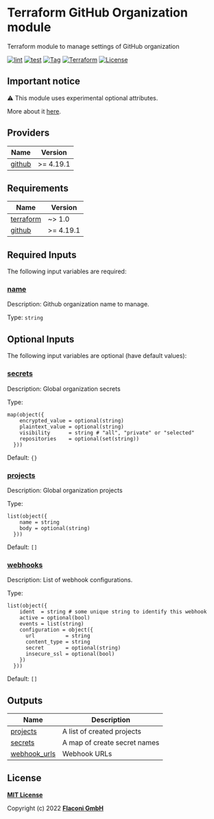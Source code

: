 # Terraform GitHub Organization module

Terraform module to manage settings of GitHub organization

[![lint](https://github.com/flaconi/terraform-github-organization/workflows/lint/badge.svg)](https://github.com/flaconi/terraform-github-organization/actions?query=workflow%3Alint)
[![test](https://github.com/flaconi/terraform-github-organization/workflows/test/badge.svg)](https://github.com/flaconi/terraform-github-organization/actions?query=workflow%3Atest)
[![Tag](https://img.shields.io/github/tag/flaconi/terraform-github-organization.svg)](https://github.com/flaconi/terraform-github-organization/releases)
[![Terraform](https://img.shields.io/badge/Terraform--registry-github--organization-brightgreen.svg)](https://registry.terraform.io/modules/Flaconi/organization/github/)
[![License](https://img.shields.io/badge/license-MIT-blue.svg)](https://opensource.org/licenses/MIT)

## Important notice

:warning: This module uses experimental optional attributes.

More about it [here](https://www.terraform.io/language/expressions/type-constraints#experimental-optional-object-type-attributes).

<!-- TFDOCS_HEADER_START -->


<!-- TFDOCS_HEADER_END -->

<!-- TFDOCS_PROVIDER_START -->
## Providers

| Name | Version |
|------|---------|
| <a name="provider_github"></a> [github](#provider\_github) | >= 4.19.1 |

<!-- TFDOCS_PROVIDER_END -->

<!-- TFDOCS_REQUIREMENTS_START -->
## Requirements

| Name | Version |
|------|---------|
| <a name="requirement_terraform"></a> [terraform](#requirement\_terraform) | ~> 1.0 |
| <a name="requirement_github"></a> [github](#requirement\_github) | >= 4.19.1 |

<!-- TFDOCS_REQUIREMENTS_END -->

<!-- TFDOCS_INPUTS_START -->
## Required Inputs

The following input variables are required:

### <a name="input_name"></a> [name](#input\_name)

Description: Github organization name to manage.

Type: `string`

## Optional Inputs

The following input variables are optional (have default values):

### <a name="input_secrets"></a> [secrets](#input\_secrets)

Description: Global organization secrets

Type:

```hcl
map(object({
    encrypted_value = optional(string)
    plaintext_value = optional(string)
    visibility      = string # "all", "private" or "selected"
    repositories    = optional(set(string))
  }))
```

Default: `{}`

### <a name="input_projects"></a> [projects](#input\_projects)

Description: Global organization projects

Type:

```hcl
list(object({
    name = string
    body = optional(string)
  }))
```

Default: `[]`

### <a name="input_webhooks"></a> [webhooks](#input\_webhooks)

Description: List of webhook configurations.

Type:

```hcl
list(object({
    ident  = string # some unique string to identify this webhook
    active = optional(bool)
    events = list(string)
    configuration = object({
      url          = string
      content_type = string
      secret       = optional(string)
      insecure_ssl = optional(bool)
    })
  }))
```

Default: `[]`

<!-- TFDOCS_INPUTS_END -->

<!-- TFDOCS_OUTPUTS_START -->
## Outputs

| Name | Description |
|------|-------------|
| <a name="output_projects"></a> [projects](#output\_projects) | A list of created projects |
| <a name="output_secrets"></a> [secrets](#output\_secrets) | A map of create secret names |
| <a name="output_webhook_urls"></a> [webhook\_urls](#output\_webhook\_urls) | Webhook URLs |

<!-- TFDOCS_OUTPUTS_END -->

## License

**[MIT License](LICENSE)**

Copyright (c) 2022 **[Flaconi GmbH](https://github.com/flaconi)**
